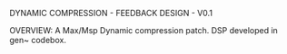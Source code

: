 DYNAMIC COMPRESSION - FEEDBACK DESIGN - V0.1

OVERVIEW:
A Max/Msp Dynamic compression patch. 
DSP developed in gen~ codebox.
